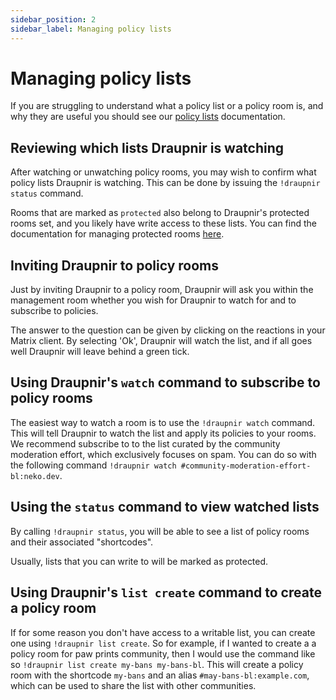 ```yaml
---
sidebar_position: 2
sidebar_label: Managing policy lists
---
```


<!--
SPDX-FileCopyrightText: 2024 Gnuxie <Gnuxie@protonmail.com>

SPDX-License-Identifier: CC-BY-SA-4.0
-->

# Managing policy lists

If you are struggling to understand what a policy list or a policy
room is, and why they are useful you should see our [policy
lists](../concepts/policy-lists) documentation.

## Reviewing which lists Draupnir is watching

After watching or unwatching policy rooms, you may wish to confirm
what policy lists Draupnir is watching. This can be done by issuing
the `!draupnir status` command.

Rooms that are marked as `protected` also belong to Draupnir's
protected rooms set, and you likely have write access to these lists.
You can find the documentation for managing protected rooms
[here](./managing-protected-rooms.md).

## Inviting Draupnir to policy rooms

Just by inviting Draupnir to a policy room, Draupnir will ask you
within the management room whether you wish for Draupnir to watch for
and to subscribe to policies.

The answer to the question can be given by clicking on the reactions in
your Matrix client. By selecting 'Ok', Draupnir will watch the list,
and if all goes well Draupnir will leave behind a green tick.

## Using Draupnir's `watch` command to subscribe to policy rooms

The easiest way to watch a room is to use the `!draupnir watch`
command.  This will tell Draupnir to watch the list and apply its
policies to your rooms.  We recommend subscribe to to the list curated
by the community moderation effort, which exclusively focuses on
spam. You can do so with the following command `!draupnir watch
#community-moderation-effort-bl:neko.dev`.

## Using the `status` command to view watched lists

By calling `!draupnir status`, you will be able to see a list of
policy rooms and their associated "shortcodes".

Usually, lists that you can write to will be marked as protected.

## Using Draupnir's `list create` command to create a policy room

If for some reason you don't have access to a writable list, you can
create one using `!draupnir list create`. So for example, if I wanted
to create a a policy room for paw prints community, then I would use
the command like so `!draupnir list create my-bans my-bans-bl`. This
will create a policy room with the shortcode `my-bans` and an alias
`#may-bans-bl:example.com`, which can be used to share the list with
other communities.
